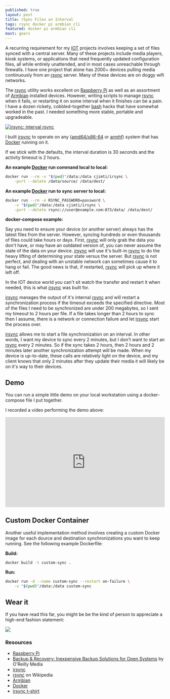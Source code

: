 ```yaml
---
published: true
layout: post
title: rSync Files on Interval
tags: rsync docker pi armbian cli
featured: docker pi armbian cli
mast: gears
---
```


A recurring requirement for my [IOT] projects involves keeping a set of files synced with a central server. Many of these projects include media players, kiosk systems, or applications that need frequently updated configuration files, all while entirely unattended, and in most cases unreachable through firewalls. I have one project that alone has 2000+ devices pulling media continuously from an [rsync] server. Many of these devices are on doggy wifi networks.

The [rsync] utility works excellent on [Raspberry Pi] as well as an assortment of [Armbian] installed devices. However, writing scripts to manage [rsync] when it fails, or restarting it on some interval when it finishes can be a pain. I have a dozen rickety, cobbled-together [bash] hacks that have somewhat worked in the past. I needed something more stable, portable and upgradeable.

[![irsync: interval rsync](https://raw.githubusercontent.com/cjimti/irsync/master/irsync-mast.jpg)](https://github.com/cjimti/irsync)

I built [irsync] to operate on any ([amd64/x86-64] or [armhf]) system that has [Docker] running on it.

If we stick with the defaults, the interval duration is 30 seconds and the activity timeout is 2 hours.

**An example [Docker] run command local to local:**

```bash
docker run --rm -v "$(pwd)"/data:/data cjimti/irsync \
    -pvrt --delete /data/source/ /data/dest/
```

**An example [Docker] run to sync server to local:**

```bash
docker run --rm -e RSYNC_PASSWORD=password \
    -v "$(pwd)"/data:/data cjimti/irsync \
    -pvrt --delete rsync://user@example.com:873/data/ /data/dest/
```

**docker-compose example:**

<script src="https://gist.github.com/cjimti/dbbb951ec389be4b0202ef0cffb5e668.js"></script>

Say you need to ensure your device (or another server) always has the latest files from the server. However, syncing hundreds or even thousands of files could take hours or days. First, [rsync] will only grab the data you don't have, or may have an outdated version of, you can never assume the state of the data on your device. [irsync] will use it's built-in [rsync] to do the heavy lifting of determining your state versus the server. But [rsync] is not perfect, and dealing with an unstable network can sometimes cause it to hang or fail. The good news is that, if restarted, [rsync] will pick up where it left off.

In the IOT device world you can't sit watch the transfer and restart it when needed, this is what [irsync] was built for.

[irsync] manages the output of it's internal [rsync] and will restart a synchronization process if the timeout exceeds the specified directive. Most of the files I need to be synchronized are under 200 megabytes, so I sent my timeout to 2 hours per file. If a file takes longer than 2 hours to sync then I assume, there is a network or connection failure and let [irsync] start the process over.

[irsync] allows me to start a file synchronization on an interval. In other words, I want my device to sync every 2 minutes, but I don't want to start an [rsync] every 2 minutes. So if the sync takes 2 hours, then 2 hours and 2 minutes later another synchronization attempt will be made. When my device is up-to-date, these calls are relatively light on the device, and my client knows that only 2 minutes after they update their media it will likely be on it's way to their devices.

## Demo

You can run a simple little demo on your local workstation using a docker-compose file I put together.

<script src="https://gist.github.com/cjimti/6fdc17192a1b13366144ee0a92e3e3c1.js"></script>

I recorded a video performing the demo above:

<style>.embed-container { position: relative; padding-bottom: 56.25%; height: 0; overflow: hidden; max-width: 100%; } .embed-container iframe, .embed-container object, .embed-container embed { position: absolute; top: 0; left: 0; width: 100%; height: 100%; }</style><div class='embed-container'><iframe src='https://www.youtube.com/embed/gT_P2a-xpPw?rel=0' frameborder='0' allowfullscreen></iframe></div>

## Custom Docker Container

Another useful implementation method involves creating a custom Docker image for each dource and destination synchronizations you want to keep running. See the following example Dockerfile:

<script src="https://gist.github.com/cjimti/4d01753a76db9f49b9db8daf5c37db40.js"></script>

**Build:**

```bash
docker build -t custom-sync .
```

**Run:**

```bash
docker run -d --name custom-sync --restart on-failure \
    -v "$(pwd)"/data:/data custom-sync
```


## Wear it

If you have read this far, you might be be the kind of person to appreciate a high-end fashion statement:

<a target="_blank"  href="https://www.amazon.com/gp/product/B07BZ8R8B2/ref=as_li_tl?ie=UTF8&camp=1789&creative=9325&creativeASIN=B07BZ8R8B2&linkCode=as2&tag=imti-20&linkId=2ae79aaf417450259d43834db6c71e74"><img border="0" src="//ws-na.amazon-adsystem.com/widgets/q?_encoding=UTF8&MarketPlace=US&ASIN=B07BZ8R8B2&ServiceVersion=20070822&ID=AsinImage&WS=1&Format=_SL250_&tag=imti-20" ></a><img src="//ir-na.amazon-adsystem.com/e/ir?t=imti-20&l=am2&o=1&a=B07BZ8R8B2" width="1" height="1" border="0" alt="" style="border:none !important; margin:0px !important;" />

### Resources

- [Raspberry Pi]
- [Backup & Recovery: Inexpensive Backup Solutions for Open Systems] by O'Reilly Media
- [irsync]
- [rsync] on Wikipedia
- [Armbian]
- [Docker]
- [irsync t-shirt]

[Backup & Recovery: Inexpensive Backup Solutions for Open Systems]: https://amzn.to/2Esq5jq
[armhf]: https://en.wikipedia.org/wiki/ARM_architecture
[amd64/x86-64]: https://en.wikipedia.org/wiki/X86-64
[irsync]: https://github.com/cjimti/irsync
[rsync]: https://en.wikipedia.org/wiki/Rsync
[Raspberry Pi]: https://amzn.to/2qlJT3d
[Armbian]: https://www.armbian.com/
[bash]: https://www.gnu.org/software/bash/
[IOT]: https://en.wikipedia.org/wiki/Internet_of_things
[Docker]: https://www.docker.com/
[irsync t-shirt]: https://amzn.to/2ErshYH